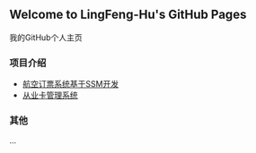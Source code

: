 ## Welcome to LingFeng-Hu's GitHub Pages

我的GitHub个人主页

### 项目介绍

* [航空订票系统基于SSM开发](https://github.com/lingfenghu/uni_project_java)
* [从业卡管理系统](https://github.com/lingfenghu/ylz-demo-web)

### 其他

...

